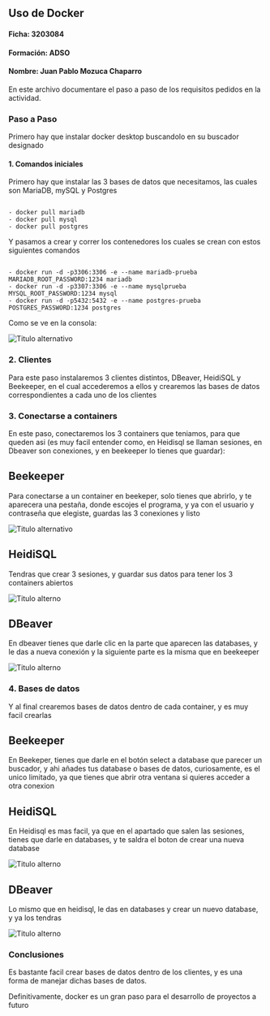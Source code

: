 ## **Uso de Docker**

#### Ficha: 3203084
#### Formación: ADSO
#### Nombre: Juan Pablo Mozuca Chaparro 

En este archivo documentare el paso a paso de los requisitos pedidos en la actividad. 

### **Paso a Paso**

Primero hay que instalar docker desktop buscandolo en su buscador designado

#### 1. Comandos iniciales

Primero hay que instalar las 3 bases de datos que necesitamos, las cuales son MariaDB, mySQL y Postgres

~~~

- docker pull mariadb
- docker pull mysql
- docker pull postgres

~~~

Y pasamos a crear y correr los contenedores los cuales se crean con estos siguientes comandos

~~~

- docker run -d -p3306:3306 -e --name mariadb-prueba MARIADB_ROOT_PASSWORD:1234 mariadb
- docker run -d -p3307:3306 -e --name mysqlprueba MYSQL_ROOT_PASSWORD:1234 mysql
- docker run -d -p5432:5432 -e --name postgres-prueba POSTGRES_PASSWORD:1234 postgres

~~~

Como se ve en la consola: 

![Titulo alternativo](CMD.jpg)

### 2. Clientes 


Para este paso instalaremos 3 clientes distintos, DBeaver, HeidiSQL y Beekeeper, en el cual accederemos a ellos y crearemos las bases de datos correspondientes a cada uno de los clientes

### 3. Conectarse a containers

En este paso, conectaremos los 3 containers que teniamos, para que queden asi (es muy facil entender como, en Heidisql se llaman sesiones, en Dbeaver son conexiones, y en beekeeper lo tienes que guardar): 

## Beekeeper 

Para conectarse a un container en beekeper, solo tienes que abrirlo, y te aparecera una pestaña, donde escojes el programa, y ya con el usuario y contraseña que elegiste, guardas las 3 conexiones y listo

![Titulo alternativo](Beekeeper.jpg)

## HeidiSQL

Tendras que crear 3 sesiones, y guardar sus datos para tener los 3 containers abiertos

![Titulo alterno](Heidisql.jpg)

## DBeaver

En dbeaver tienes que darle clic en la parte que aparecen las databases, y le das a nueva conexión y la siguiente parte es la misma que en beekeeper 

![Titulo alterno](DBeaver.jpg)

### 4. Bases de datos

Y al final crearemos bases de datos dentro de cada container, y es muy facil crearlas

## Beekeeper 

En Beekeper, tienes que darle en el botón select a database que parecer un buscador, y ahi añades tus database o bases de datos, curiosamente, es el unico limitado, ya que tienes que abrir otra ventana si quieres acceder a otra conexion

## HeidiSQL

En Heidisql es mas facil, ya que en el apartado que salen las sesiones, tienes que darle en databases, y te saldra el boton de crear una nueva database

![Titulo alterno](db_heidisql.jpg)

## DBeaver

Lo mismo que en heidisql, le das en databases y crear un nuevo database, y ya los tendras

![Titulo alterno](db_dbeaver.jpg)

### Conclusiones

Es bastante facil crear bases de datos dentro de los clientes, y es una forma de manejar dichas bases de datos.

Definitivamente, docker es un gran paso para el desarrollo de proyectos a futuro


